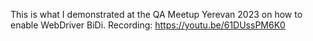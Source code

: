 This is what I demonstrated at the QA Meetup Yerevan 2023 on how to enable WebDriver BiDi.
Recording: https://youtu.be/61DUssPM6K0
